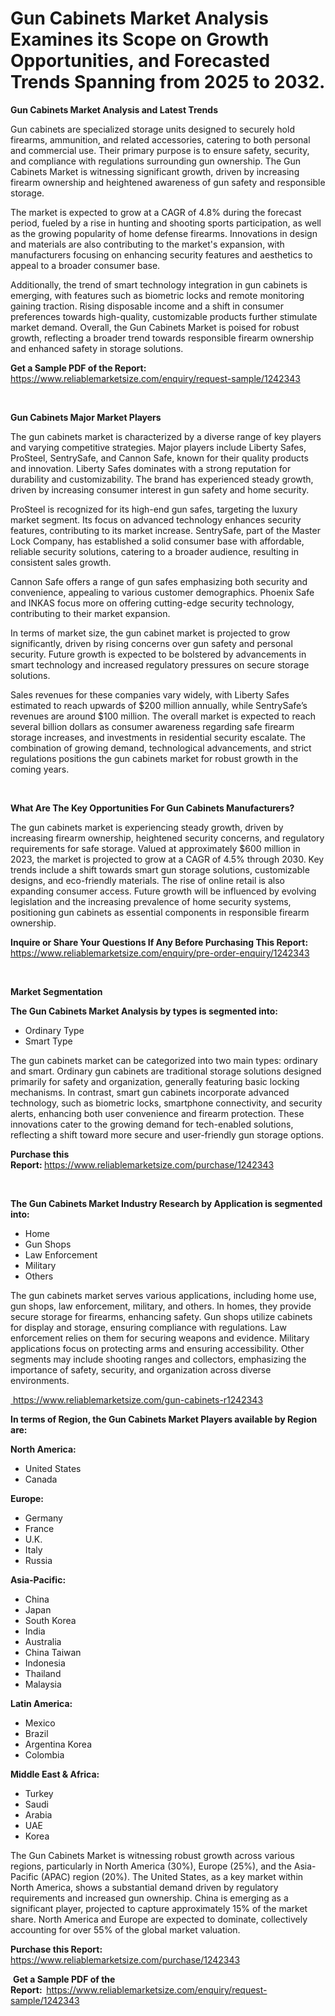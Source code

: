 <p><h1>Gun Cabinets Market Analysis Examines its Scope on Growth Opportunities, and Forecasted Trends Spanning from 2025 to 2032.</h1></p><p><strong>Gun Cabinets Market Analysis and Latest Trends</strong></p>
<p><p>Gun cabinets are specialized storage units designed to securely hold firearms, ammunition, and related accessories, catering to both personal and commercial use. Their primary purpose is to ensure safety, security, and compliance with regulations surrounding gun ownership. The Gun Cabinets Market is witnessing significant growth, driven by increasing firearm ownership and heightened awareness of gun safety and responsible storage.</p><p>The market is expected to grow at a CAGR of 4.8% during the forecast period, fueled by a rise in hunting and shooting sports participation, as well as the growing popularity of home defense firearms. Innovations in design and materials are also contributing to the market's expansion, with manufacturers focusing on enhancing security features and aesthetics to appeal to a broader consumer base. </p><p>Additionally, the trend of smart technology integration in gun cabinets is emerging, with features such as biometric locks and remote monitoring gaining traction. Rising disposable income and a shift in consumer preferences towards high-quality, customizable products further stimulate market demand. Overall, the Gun Cabinets Market is poised for robust growth, reflecting a broader trend towards responsible firearm ownership and enhanced safety in storage solutions.</p></p>
<p><strong>Get a Sample PDF of the Report:&nbsp;</strong> <a href="https://www.reliablemarketsize.com/enquiry/request-sample/1242343?utm_campaign=2281&utm_medium=2&utm_source=Github&utm_content=ia&utm_term=16042025&utm_id=gun-cabinets">https://www.reliablemarketsize.com/enquiry/request-sample/1242343</a></p>
<p>&nbsp;</p>
<p><strong>Gun Cabinets Major Market Players</strong></p>
<p><p>The gun cabinets market is characterized by a diverse range of key players and varying competitive strategies. Major players include Liberty Safes, ProSteel, SentrySafe, and Cannon Safe, known for their quality products and innovation. Liberty Safes dominates with a strong reputation for durability and customizability. The brand has experienced steady growth, driven by increasing consumer interest in gun safety and home security.</p><p>ProSteel is recognized for its high-end gun safes, targeting the luxury market segment. Its focus on advanced technology enhances security features, contributing to its market increase. SentrySafe, part of the Master Lock Company, has established a solid consumer base with affordable, reliable security solutions, catering to a broader audience, resulting in consistent sales growth.</p><p>Cannon Safe offers a range of gun safes emphasizing both security and convenience, appealing to various customer demographics. Phoenix Safe and INKAS focus more on offering cutting-edge security technology, contributing to their market expansion.</p><p>In terms of market size, the gun cabinet market is projected to grow significantly, driven by rising concerns over gun safety and personal security. Future growth is expected to be bolstered by advancements in smart technology and increased regulatory pressures on secure storage solutions.</p><p>Sales revenues for these companies vary widely, with Liberty Safes estimated to reach upwards of $200 million annually, while SentrySafe’s revenues are around $100 million. The overall market is expected to reach several billion dollars as consumer awareness regarding safe firearm storage increases, and investments in residential security escalate. The combination of growing demand, technological advancements, and strict regulations positions the gun cabinets market for robust growth in the coming years.</p></p>
<p>&nbsp;</p>
<p><strong>What Are The Key Opportunities For Gun Cabinets Manufacturers?</strong></p>
<p><p>The gun cabinets market is experiencing steady growth, driven by increasing firearm ownership, heightened security concerns, and regulatory requirements for safe storage. Valued at approximately $600 million in 2023, the market is projected to grow at a CAGR of 4.5% through 2030. Key trends include a shift towards smart gun storage solutions, customizable designs, and eco-friendly materials. The rise of online retail is also expanding consumer access. Future growth will be influenced by evolving legislation and the increasing prevalence of home security systems, positioning gun cabinets as essential components in responsible firearm ownership.</p></p>
<p><strong>Inquire or Share Your Questions If Any Before Purchasing This Report:</strong> <a href="https://www.reliablemarketsize.com/enquiry/pre-order-enquiry/1242343?utm_campaign=2281&utm_medium=2&utm_source=Github&utm_content=ia&utm_term=16042025&utm_id=gun-cabinets">https://www.reliablemarketsize.com/enquiry/pre-order-enquiry/1242343</a></p>
<p>&nbsp;</p>
<p><strong>Market Segmentation</strong></p>
<p><strong>The Gun Cabinets Market Analysis by types is segmented into:</strong></p>
<p><ul><li>Ordinary Type</li><li>Smart Type</li></ul></p>
<p><p>The gun cabinets market can be categorized into two main types: ordinary and smart. Ordinary gun cabinets are traditional storage solutions designed primarily for safety and organization, generally featuring basic locking mechanisms. In contrast, smart gun cabinets incorporate advanced technology, such as biometric locks, smartphone connectivity, and security alerts, enhancing both user convenience and firearm protection. These innovations cater to the growing demand for tech-enabled solutions, reflecting a shift toward more secure and user-friendly gun storage options.</p></p>
<p><strong>Purchase this Report:&nbsp;</strong><a href="https://www.reliablemarketsize.com/purchase/1242343?utm_campaign=2281&utm_medium=2&utm_source=Github&utm_content=ia&utm_term=16042025&utm_id=gun-cabinets">https://www.reliablemarketsize.com/purchase/1242343</a></p>
<p>&nbsp;</p>
<p><strong>The Gun Cabinets Market Industry Research by Application is segmented into:</strong></p>
<p><ul><li>Home</li><li>Gun Shops</li><li>Law Enforcement</li><li>Military</li><li>Others</li></ul></p>
<p><p>The gun cabinets market serves various applications, including home use, gun shops, law enforcement, military, and others. In homes, they provide secure storage for firearms, enhancing safety. Gun shops utilize cabinets for display and storage, ensuring compliance with regulations. Law enforcement relies on them for securing weapons and evidence. Military applications focus on protecting arms and ensuring accessibility. Other segments may include shooting ranges and collectors, emphasizing the importance of safety, security, and organization across diverse environments.</p></p>
<p><a href="https://www.reliablemarketsize.com/gun-cabinets-r1242343?utm_campaign=2281&utm_medium=2&utm_source=Github&utm_content=ia&utm_term=16042025&utm_id=gun-cabinets">&nbsp;https://www.reliablemarketsize.com/gun-cabinets-r1242343</a></p>
<p><strong>In terms of Region, the Gun Cabinets Market Players available by Region are:</strong></p>
<p>
    <p> <strong> North America: </strong>
        <ul>
            <li>United States</li>
            <li>Canada</li>
        </ul>
        </p> 
    <p> <strong> Europe: </strong>
        <ul>
            <li>Germany</li>
            <li>France</li>
            <li>U.K.</li>
            <li>Italy</li>
            <li>Russia</li>
        </ul>
        </p> 
    <p> <strong> Asia-Pacific: </strong>
        <ul>
            <li>China</li>
            <li>Japan</li>
            <li>South Korea</li>
            <li>India</li>
            <li>Australia</li>
            <li>China Taiwan</li>
            <li>Indonesia</li>
            <li>Thailand</li>
            <li>Malaysia</li>
        </ul>
        </p> 
    <p> <strong> Latin America: </strong>
        <ul>
            <li>Mexico</li>
            <li>Brazil</li>
            <li>Argentina Korea</li>
            <li>Colombia</li>
        </ul>
        </p> 
    <p> <strong> Middle East & Africa: </strong>
        <ul>
            <li>Turkey</li>
            <li>Saudi</li>
            <li>Arabia</li>
            <li>UAE</li>
            <li>Korea</li>
        </ul>
    </p>
    </p>
<p><p>The Gun Cabinets Market is witnessing robust growth across various regions, particularly in North America (30%), Europe (25%), and the Asia-Pacific (APAC) region (20%). The United States, as a key market within North America, shows a substantial demand driven by regulatory requirements and increased gun ownership. China is emerging as a significant player, projected to capture approximately 15% of the market share. North America and Europe are expected to dominate, collectively accounting for over 55% of the global market valuation.</p></p>
<p><strong>Purchase this Report: </strong><a href="https://www.reliablemarketsize.com/purchase/1242343?utm_campaign=2281&utm_medium=2&utm_source=Github&utm_content=ia&utm_term=16042025&utm_id=gun-cabinets">https://www.reliablemarketsize.com/purchase/1242343</a></p>
<p>&nbsp;<strong>Get a Sample PDF of the Report:&nbsp;&nbsp;</strong><a href="https://www.reliablemarketsize.com/enquiry/request-sample/1242343?utm_campaign=2281&utm_medium=2&utm_source=Github&utm_content=ia&utm_term=16042025&utm_id=gun-cabinets">https://www.reliablemarketsize.com/enquiry/request-sample/1242343</a></p>
<p><strong></strong></p>
<p><p></p><p></p><p></p></p>